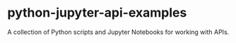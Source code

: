 # python-jupyter-api-examples
A collection of Python scripts and Jupyter Notebooks for working with APIs.
